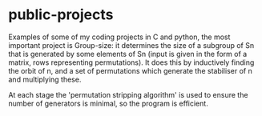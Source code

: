 # public-projects

Examples of some of my coding projects in C and python, the most important project is Group-size: it determines the size of a subgroup of Sn that is 
generated by some elements of Sn (input is given in the form of a matrix, rows representing permutations). It does this by inductively finding the orbit of n, 
and a set of permutations which generate the stabiliser of n and multiplying these.

At each stage the 'permutation stripping algorithm' is used to ensure the number of generators is minimal, so the program is efficient.
